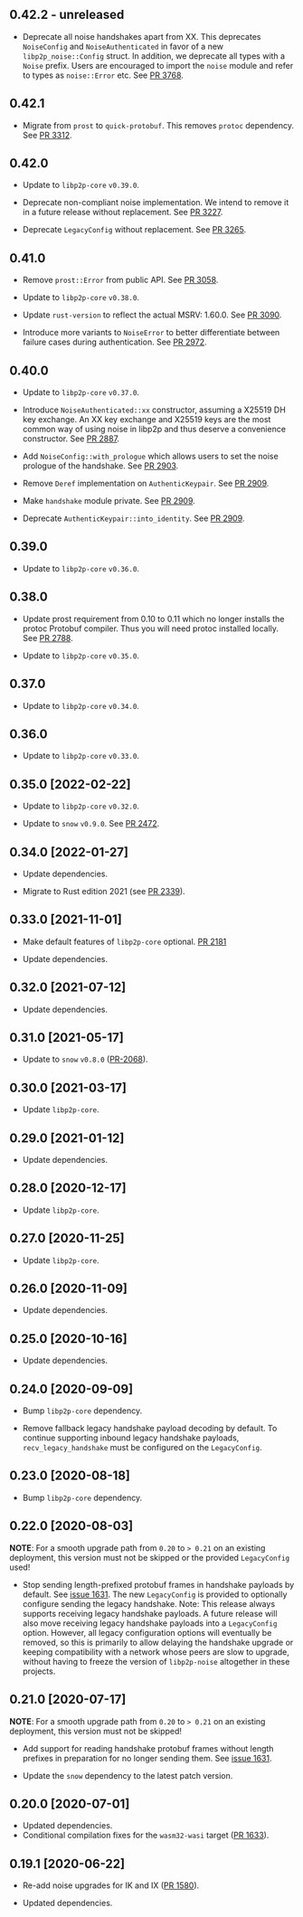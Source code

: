 ## 0.42.2 - unreleased

- Deprecate all noise handshakes apart from XX.
  This deprecates `NoiseConfig` and `NoiseAuthenticated` in favor of a new `libp2p_noise::Config` struct.
  In addition, we deprecate all types with a `Noise` prefix.
  Users are encouraged to import the `noise` module and refer to types as `noise::Error` etc.
  See [PR 3768].

[PR 3768]: https://github.com/libp2p/rust-libp2p/pull/3768

## 0.42.1

- Migrate from `prost` to `quick-protobuf`. This removes `protoc` dependency. See [PR 3312].

[PR 3312]: https://github.com/libp2p/rust-libp2p/pull/3312

## 0.42.0

- Update to `libp2p-core` `v0.39.0`.

- Deprecate non-compliant noise implementation. We intend to remove it in a future release without replacement. See [PR 3227].

- Deprecate `LegacyConfig` without replacement. See [PR 3265].

[PR 3227]: https://github.com/libp2p/rust-libp2p/pull/3227
[PR 3265]: https://github.com/libp2p/rust-libp2p/pull/3265

## 0.41.0

- Remove `prost::Error` from public API. See [PR 3058].

- Update to `libp2p-core` `v0.38.0`.

- Update `rust-version` to reflect the actual MSRV: 1.60.0. See [PR 3090].

- Introduce more variants to `NoiseError` to better differentiate between failure cases during authentication. See [PR 2972].

[PR 3058]: https://github.com/libp2p/rust-libp2p/pull/3058
[PR 3090]: https://github.com/libp2p/rust-libp2p/pull/3090
[PR 2972]: https://github.com/libp2p/rust-libp2p/pull/2972

## 0.40.0

- Update to `libp2p-core` `v0.37.0`.

- Introduce `NoiseAuthenticated::xx` constructor, assuming a X25519 DH key exchange. An XX key exchange and X25519 keys
  are the most common way of using noise in libp2p and thus deserve a convenience constructor. See [PR 2887].
- Add `NoiseConfig::with_prologue` which allows users to set the noise prologue of the handshake. See [PR 2903].
- Remove `Deref` implementation on `AuthenticKeypair`. See [PR 2909].
- Make `handshake` module private. See [PR 2909].
- Deprecate `AuthenticKeypair::into_identity`. See [PR 2909].

[PR 2887]: https://github.com/libp2p/rust-libp2p/pull/2887
[PR 2903]: https://github.com/libp2p/rust-libp2p/pull/2903
[PR 2909]: https://github.com/libp2p/rust-libp2p/pull/2909

## 0.39.0

- Update to `libp2p-core` `v0.36.0`.

## 0.38.0

- Update prost requirement from 0.10 to 0.11 which no longer installs the protoc Protobuf compiler.
  Thus you will need protoc installed locally. See [PR 2788].

- Update to `libp2p-core` `v0.35.0`.

[PR 2788]: https://github.com/libp2p/rust-libp2p/pull/2788

## 0.37.0

- Update to `libp2p-core` `v0.34.0`.

## 0.36.0

- Update to `libp2p-core` `v0.33.0`.

## 0.35.0 [2022-02-22]

- Update to `libp2p-core` `v0.32.0`.

- Update to `snow` `v0.9.0`. See [PR 2472].

[PR 2472]: https://github.com/libp2p/rust-libp2p/pull/2472

## 0.34.0 [2022-01-27]

- Update dependencies.

- Migrate to Rust edition 2021 (see [PR 2339]).

[PR 2339]: https://github.com/libp2p/rust-libp2p/pull/2339

## 0.33.0 [2021-11-01]

- Make default features of `libp2p-core` optional.
  [PR 2181](https://github.com/libp2p/rust-libp2p/pull/2181)

- Update dependencies.

## 0.32.0 [2021-07-12]

- Update dependencies.

## 0.31.0 [2021-05-17]

- Update to `snow` `v0.8.0` ([PR-2068]).

[PR-2068]: https://github.com/libp2p/rust-libp2p/pull/2068

## 0.30.0 [2021-03-17]

- Update `libp2p-core`.

## 0.29.0 [2021-01-12]

- Update dependencies.

## 0.28.0 [2020-12-17]

- Update `libp2p-core`.

## 0.27.0 [2020-11-25]

- Update `libp2p-core`.

## 0.26.0 [2020-11-09]

- Update dependencies.

## 0.25.0 [2020-10-16]

- Update dependencies.

## 0.24.0 [2020-09-09]

- Bump `libp2p-core` dependency.

- Remove fallback legacy handshake payload decoding by default.
To continue supporting inbound legacy handshake payloads,
`recv_legacy_handshake` must be configured on the `LegacyConfig`.

## 0.23.0 [2020-08-18]

- Bump `libp2p-core` dependency.

## 0.22.0 [2020-08-03]

**NOTE**: For a smooth upgrade path from `0.20` to `> 0.21`
on an existing deployment, this version must not be skipped
or the provided `LegacyConfig` used!

- Stop sending length-prefixed protobuf frames in handshake
payloads by default. See [issue 1631](https://github.com/libp2p/rust-libp2p/issues/1631).
The new `LegacyConfig` is provided to optionally
configure sending the legacy handshake. Note: This release
always supports receiving legacy handshake payloads. A future
release will also move receiving legacy handshake payloads
into a `LegacyConfig` option. However, all legacy configuration
options will eventually be removed, so this is primarily to allow
delaying the handshake upgrade or keeping compatibility with a network
whose peers are slow to upgrade, without having to freeze the
version of `libp2p-noise` altogether in these projects.

## 0.21.0 [2020-07-17]

**NOTE**: For a smooth upgrade path from `0.20` to `> 0.21`
on an existing deployment, this version must not be skipped!

- Add support for reading handshake protobuf frames without
length prefixes in preparation for no longer sending them.
See [issue 1631](https://github.com/libp2p/rust-libp2p/issues/1631).

- Update the `snow` dependency to the latest patch version.

## 0.20.0 [2020-07-01]

- Updated dependencies.
- Conditional compilation fixes for the `wasm32-wasi` target
  ([PR 1633](https://github.com/libp2p/rust-libp2p/pull/1633)).

## 0.19.1 [2020-06-22]

- Re-add noise upgrades for IK and IX
  ([PR 1580](https://github.com/libp2p/rust-libp2p/pull/1580)).

- Updated dependencies.
